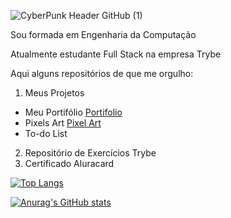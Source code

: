 
![CyberPunk Header GitHub (1)](https://user-images.githubusercontent.com/82115900/167969149-58ea0d40-6ac2-4973-8d72-f56396fae6e0.png)

Sou formada em Engenharia da Computação

Atualmente estudante Full Stack na empresa Trybe

Aqui alguns repositórios de que me orgulho:
1. Meus Projetos
 - Meu Portifólio [Portifolio](https://github.com/ClairPenido/ClairPenido.github.io)
 - Pixels Art [Pixel Art](https://clairpenido.github.io/Pixels-Art-Project/)
 - To-do List
2. Repositório de Exercícios Trybe
3. Certificado Aluracard 



[![Top Langs](https://github-readme-stats.vercel.app/api/top-langs/?username=ClairPenido)](https://github.com/ClairPenido/github-readme-stats)

[![Anurag's GitHub stats](https://github-readme-stats.vercel.app/api?username=ClairPenido)](https://github.com/ClairPenido/github-readme-stats)

<!--
**ClairPenido/ClairPenido** is a ✨ _special_ ✨ repository because its `README.md` (this file) appears on your GitHub profile.

Here are some ideas to get you started:

- 🔭 I’m currently working on ...
- 🌱 I’m currently learning ...
- 👯 I’m looking to collaborate on ...
- 🤔 I’m looking for help with ...
- 💬 Ask me about ...
- 📫 How to reach me: ...
- 😄 Pronouns: ...
- ⚡ Fun fact: ...
-->
